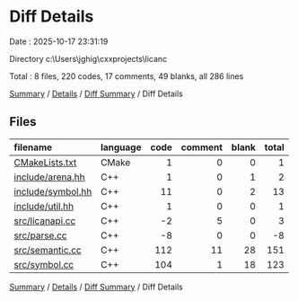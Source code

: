 # Diff Details

Date : 2025-10-17 23:31:19

Directory c:\\Users\\jghig\\cxxprojects\\licanc

Total : 8 files,  220 codes, 17 comments, 49 blanks, all 286 lines

[Summary](results.md) / [Details](details.md) / [Diff Summary](diff.md) / Diff Details

## Files
| filename | language | code | comment | blank | total |
| :--- | :--- | ---: | ---: | ---: | ---: |
| [CMakeLists.txt](/CMakeLists.txt) | CMake | 1 | 0 | 0 | 1 |
| [include/arena.hh](/include/arena.hh) | C++ | 1 | 0 | 1 | 2 |
| [include/symbol.hh](/include/symbol.hh) | C++ | 11 | 0 | 2 | 13 |
| [include/util.hh](/include/util.hh) | C++ | 1 | 0 | 0 | 1 |
| [src/licanapi.cc](/src/licanapi.cc) | C++ | -2 | 5 | 0 | 3 |
| [src/parse.cc](/src/parse.cc) | C++ | -8 | 0 | 0 | -8 |
| [src/semantic.cc](/src/semantic.cc) | C++ | 112 | 11 | 28 | 151 |
| [src/symbol.cc](/src/symbol.cc) | C++ | 104 | 1 | 18 | 123 |

[Summary](results.md) / [Details](details.md) / [Diff Summary](diff.md) / Diff Details